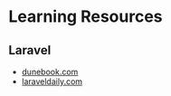 # Learning Resources

## Laravel
  * [dunebook.com](http://dunebook.com/category/useful-resources-for-laravel/)
  * [laraveldaily.com](http://laraveldaily.com)
